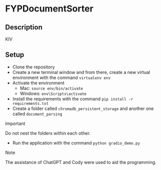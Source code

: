 # FYPDocumentSorter

## Description

KIV

## Setup

* Clone the repository
* Create a new terminal window and from there, create a new virtual environment with the command `virtualenv env`
* Activate the environment
    * Mac: `source env/bin/activate`
    * Windows: `env\Scripts\activate`
* Install the requirements with the command `pip install -r requirements.txt`
* Create a folder called `chromadb_persistent_storage` and another one called `document_parsing` 

> [!IMPORTANT]  
> Do not nest the folders within each other.

* Run the application with the command `python gradio_demo.py`

> [!NOTE]  
> The assistance of ChatGPT and Cody were used to aid the programming. 